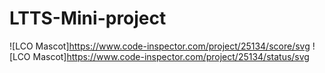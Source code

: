 # LTTS-Mini-project
![LCO Mascot]https://www.code-inspector.com/project/25134/score/svg
![LCO Mascot]https://www.code-inspector.com/project/25134/status/svg

